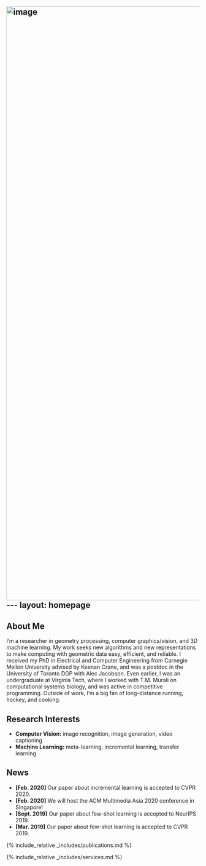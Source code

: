 <img width="1496" height="1546" alt="image" src="https://github.com/user-attachments/assets/f688153d-320d-4f18-ae1d-fbbfe4cf0f44" />---
layout: homepage
---

## About Me

I’m a researcher in geometry processing, computer graphics/vision, and 3D machine learning. My work seeks new algorithms and new representations to make computing with geometric data easy, efficient, and reliable. 
I received my PhD in Electrical and Computer Engineering
from Carnegie Mellon University advised by Keenan Crane, and was a postdoc in the University of Toronto DGP with Alec Jacobson. Even earlier, I was an undergraduate at Virginia Tech, where I worked with T.M. Murali on computational systems biology, and was active in competitive programming. Outside of work, I’m a big fan of long-distance running, hockey, and cooking.

## Research Interests

- **Computer Vision:** image recognition, image generation, video captioning
- **Machine Learning:** meta-learning, incremental learning, transfer learning

## News

- **[Feb. 2020]** Our paper about incremental learning is accepted to CVPR 2020.
- **[Feb. 2020]** We will host the ACM Multimedia Asia 2020 conference in Singapore!
- **[Sept. 2019]** Our paper about few-shot learning is accepted to NeurIPS 2019.
- **[Mar. 2019]** Our paper about few-shot learning is accepted to CVPR 2019.

{% include_relative _includes/publications.md %}

{% include_relative _includes/services.md %}
